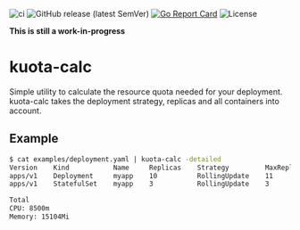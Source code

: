 ![ci](https://github.com/postfinance/kuota-calc/workflows/ci/badge.svg)
![GitHub release (latest SemVer)](https://img.shields.io/github/v/release/postfinance/kuota-calc)
[![Go Report Card](https://goreportcard.com/badge/github.com/postfinance/kuota-calc)](https://goreportcard.com/report/github.com/postfinance/kuota-calc)
![License](https://img.shields.io/github/license/postfinance/kuota-calc)

**This is still a work-in-progress**

# kuota-calc
Simple utility to calculate the resource quota needed for your deployment. kuota-calc takes the
deployment strategy, replicas and all containers into account.

## Example
```bash
$ cat examples/deployment.yaml | kuota-calc -detailed
Version    Kind           Name     Replicas    Strategy         MaxReplicas    CPU      Memory
apps/v1    Deployment     myapp    10          RollingUpdate    11             5500m    2816Mi
apps/v1    StatefulSet    myapp    3           RollingUpdate    3              3        12Gi

Total
CPU: 8500m
Memory: 15104Mi
```
